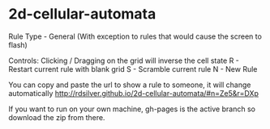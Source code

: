 # 2d-cellular-automata
Rule Type - General (With exception to rules that would cause the screen to flash)

Controls:
Clicking / Dragging on the grid will inverse the cell state
R - Restart current rule with blank grid
S - Scramble current rule
N - New Rule

You can copy and paste the url to show a rule to someone, it will change automatically
http://rdsilver.github.io/2d-cellular-automata/#n=Ze5&r=DXp

If you want to run on your own machine, gh-pages is the active branch so download the zip from there.
